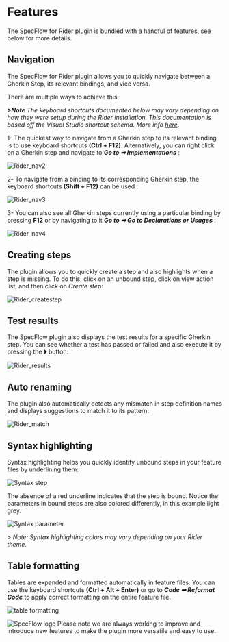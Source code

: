 # Features

The SpecFlow for Rider plugin is bundled with a handful of features, see below for more details.

## Navigation

The SpecFlow for Rider plugin allows you to quickly navigate between a Gherkin Step, its relevant bindings, and vice versa.

There are multiple ways to achieve this:

***>Note** The keyboard shortcuts documented below may vary depending on how they were setup during the Rider installation. This documentation is based off the Visual Studio shortcut schema. More info [here](https://www.jetbrains.com/help/rider/Reference_Keymap_VS.html)*.

1- The quickest way to navigate from a Gherkin step to its relevant binding is to use keyboard shortcuts **(Ctrl + F12)**. Alternatively, you can right click on a Gherkin step and navigate to ***Go to ➡ Implementations*** :

![Rider_nav2](../_static/images/rider_nav2.gif)

2- To navigate from a binding to its corresponding Gherkin step, the keyboard shortcuts **(Shift + F12)** can be used :

![Rider_nav3](../_static/images/rider_nav3.gif)

3- You can also see all Gherkin steps currently using a particular binding by pressing **F12** or by navigating to it ***Go to ➡ Go to Declarations or Usages*** :

![Rider_nav4](../_static/images/rider_nav4.gif)

## Creating steps

The plugin allows you to quickly create a step and also highlights when a step is missing. To do this, click on an unbound step, click on view action list, and then click on *Create step*:

![Rider_createstep](../_static/images/rider_createstep.gif)

## Test results

The SpecFlow plugin also displays the test results for a specific Gherkin step. You can see whether a test has passed or failed and also execute it by pressing the **⏵** button:

![Rider_results](../_static/images/rider_result.png)

## Auto renaming

The plugin also automatically detects any mismatch in step definition names and displays suggestions to match it to its pattern:

![Rider_match](../_static/images/rider_match.gif)

## Syntax highlighting

Syntax highlighting helps you quickly identify unbound steps in your feature files by underlining them:

![Syntax step](../_static/images/syntaxstep.png)

The absence of a red underline indicates that the step is bound. Notice the parameters in bound steps are also colored differently, in this example light grey.

![Syntax parameter](../_static/images/syntaxparameter.png)

*> Note: Syntax highlighting colors may vary depending on your Rider theme.*

## Table formatting

Tables are expanded and formatted automatically in feature files. You can use the keyboard shortcuts  **(Ctrl + Alt + Enter)** or go to ***Code ➡ Reformat Code*** to apply correct formatting on the entire feature file.

![table formatting](../_static/images/tablegif.gif)

![SpecFlow logo](../_static/images/specflow_logov2.png) Please note we are always working to improve and introduce new features to make the plugin more versatile and easy to use.

